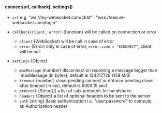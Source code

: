 

#### connect(url, callback[, settings])

* `url` <string>
    e.g. "ws://my-websocket.com/chat" | "wss://secure-websocket.com/login"

* `callback(client, error)` {function} 
    will be called on connection or error
    * `client` {WebSocket} will be null in case of error
    * `error` {Error} only in case of error, `error.code = "ECONNECT"`, client will be null

* `settings` {Object}
    * `maxMessage` {number} disconnect on receiving a message bigger than .maxMessage (in bytes),
      default is 134217728 (128 MiB)
    * `timeout` {number}  close pending connect or enforce pending close after timeout (in ms),
      default is 5000 (5 sec)
    * `protocol` {String[]} a list of sub-protocols for handshake
    * `headers` {Object} a list of optional headers to be sent to the server
    * `auth` {string} Basic authentication i.e. "user:password" to compute an Authorization header

